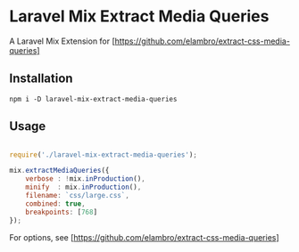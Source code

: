 

# Laravel Mix Extract Media Queries

A Laravel Mix Extension for [https://github.com/elambro/extract-css-media-queries]

## Installation

```
npm i -D laravel-mix-extract-media-queries
```

## Usage

```js

require('./laravel-mix-extract-media-queries');

mix.extractMediaQueries({
    verbose : !mix.inProduction(), 
    minify  : mix.inProduction(),
    filename: `css/large.css`,
    combined: true,
    breakpoints: [768]
});

```

For options, see [https://github.com/elambro/extract-css-media-queries]